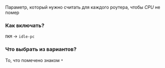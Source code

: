 Параметр, который нужно считать для каждого роутера, чтобы $CPU$ не помер

### Как включать?
`ПКМ` -> `idle-pc`

### Что выбрать из вариантов?
То, что помечено знаком `*`

